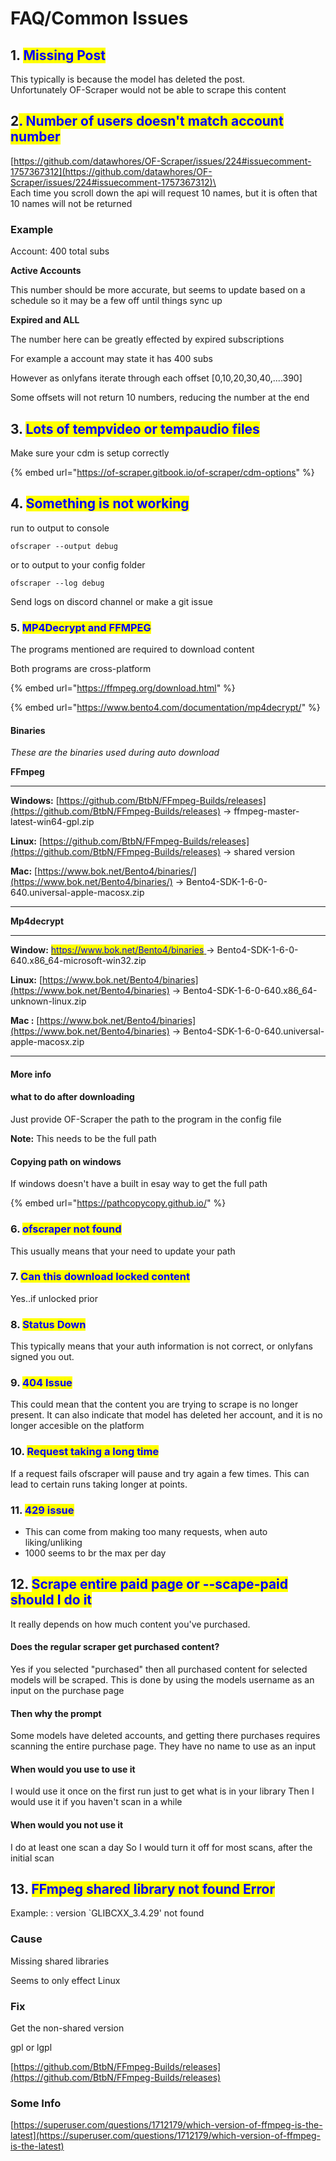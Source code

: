# FAQ/Common Issues

## 1. <mark style="color:blue;">Missing Post</mark>

This typically is because the model has deleted the post.\
Unfortunately OF-Scraper would not be able to scrape this content

## 2<mark style="color:blue;">.  Number of users doesn't match account number</mark>

[https://github.com/datawhores/OF-Scraper/issues/224#issuecomment-1757367312](https://github.com/datawhores/OF-Scraper/issues/224#issuecomment-1757367312)\
\
Each time you scroll down the api will request 10 names, but it is often that 10 names will not be returned



### Example

Account: 400 total subs

**Active Accounts**

This number should be more accurate, but seems to update based on a schedule so it may be a few off until things sync up

**Expired and ALL**

The number here can be greatly effected by expired subscriptions

For example a account may state it has 400 subs

However as onlyfans iterate through each offset \[0,10,20,30,40,....390]

Some offsets will not return 10 numbers, reducing the number at the end

###



## 3. <mark style="color:blue;">Lots of tempvideo or tempaudio files</mark>

Make sure your cdm is setup correctly

{% embed url="https://of-scraper.gitbook.io/of-scraper/cdm-options" %}

## 4. <mark style="color:blue;">Something is not working</mark>

run to output to console

```
ofscraper --output debug
```

or to output to your config folder

```
ofscraper --log debug
```

Send logs on discord channel or make a git issue

### 5. <mark style="color:blue;">MP4Decrypt and FFMPEG</mark>

The programs mentioned are required to download content

Both programs are cross-platform

{% embed url="https://ffmpeg.org/download.html" %}

{% embed url="https://www.bento4.com/documentation/mp4decrypt/" %}

#### Binaries

_These are the binaries used during auto download_

**FFmpeg**

***

**Windows:** [https://github.com/BtbN/FFmpeg-Builds/releases](https://github.com/BtbN/FFmpeg-Builds/releases) -> ffmpeg-master-latest-win64-gpl.zip

**Linux:** [https://github.com/BtbN/FFmpeg-Builds/releases](https://github.com/BtbN/FFmpeg-Builds/releases) -> shared version

**Mac:**  [https://www.bok.net/Bento4/binaries/](https://www.bok.net/Bento4/binaries/) -> Bento4-SDK-1-6-0-640.universal-apple-macosx.zip

***

**Mp4decrypt**

***

**Window:**  [<mark style="color:blue;">https://www.bok.net/Bento4/binaries</mark> ](https://www.bok.net/Bento4/binaries)-> Bento4-SDK-1-6-0-640.x86\_64-microsoft-win32.zip

**Linux:**  [https://www.bok.net/Bento4/binaries](https://www.bok.net/Bento4/binaries) -> Bento4-SDK-1-6-0-640.x86\_64-unknown-linux.zip

**Mac :** [https://www.bok.net/Bento4/binaries](https://www.bok.net/Bento4/binaries) -> Bento4-SDK-1-6-0-640.universal-apple-macosx.zip

***

#### More info

#### what to do after downloading

Just provide OF-Scraper the path to the program in the config file

**Note:** This needs to be the full path

#### Copying path on windows

If windows doesn't have a built in esay way to get the full path

{% embed url="https://pathcopycopy.github.io/" %}

### 6. <mark style="color:blue;">ofscraper not found</mark>

This usually means that your need to update your path

### 7. <mark style="color:blue;">Can this download locked content</mark>

Yes..if unlocked prior

### 8. <mark style="color:blue;">Status Down</mark>

This typically means that your auth information is not correct, or onlyfans signed you out.

### 9. <mark style="color:blue;">404 Issue</mark>

This could mean that the content you are trying to scrape is no longer present. It can also indicate that model has deleted her account, and it is no longer accesible on the platform

### 10. <mark style="color:blue;">Request taking a long time</mark>

If a request fails ofscraper will pause and try again a few times. This can lead to certain runs taking longer at points.

### 11. <mark style="color:blue;">429 issue</mark>

* This can come from making too many requests, when auto liking/unliking
* 1000 seems to br the max per day

## 12. <mark style="color:blue;">Scrape entire paid page or --scape-paid should I do it</mark>

It really depends on how much content you've purchased.

#### Does the regular scraper get purchased content?

Yes if you selected "purchased" then all purchased content for selected models will be scraped. This is done by using the models username as an input on the purchase page

#### Then why the prompt

Some models have deleted accounts, and getting there purchases requires scanning the entire purchase page. They have no name to use as an input

#### When would you use to use it&#x20;

I would use it once on the first run just to get what is in your library Then I would use it if you haven't scan in a while

#### When would you not use it

&#x20;I do at least one scan a day So I would turn it off for most scans, after the initial scan



## 13. <mark style="color:blue;">FFmpeg  shared library not found Error</mark>

Example: : version \`GLIBCXX\_3.4.29' not found

### Cause

Missing shared libraries

Seems to only effect Linux&#x20;

### Fix

Get the non-shared version

gpl or lgpl

[https://github.com/BtbN/FFmpeg-Builds/releases](https://github.com/BtbN/FFmpeg-Builds/releases)

### Some Info 

[https://superuser.com/questions/1712179/which-version-of-ffmpeg-is-the-latest](https://superuser.com/questions/1712179/which-version-of-ffmpeg-is-the-latest)

